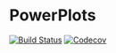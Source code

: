 # PowerPlots

[![Build Status](https://travis-ci.com/noahrhodes/PowerPlots.jl.svg?branch=master)](https://travis-ci.com/noahrhodes/PowerPlots.jl)
[![Codecov](https://codecov.io/gh/noahrhodes/PowerPlots.jl/branch/master/graph/badge.svg)](https://codecov.io/gh/noahrhodes/PowerPlots.jl)

